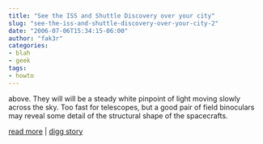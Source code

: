 ```yaml
---
title: "See the ISS and Shuttle Discovery over your city"
slug: "see-the-iss-and-shuttle-discovery-over-your-city-2"
date: "2006-07-06T15:34:15-06:00"
author: "fak3r"
categories:
- blah
- geek
tags:
- howto
---
```


 above.  They will will be a steady white pinpoint of light moving slowly across the sky.  Too fast for telescopes, but a good pair of field binoculars may reveal some detail of the structural shape of the spacecrafts.

[read more](http://spaceflight.nasa.gov/realdata/sightings/) | [digg story](http://digg.com/space/See_the_ISS_and_Shuttle_Discovery_over_your_city)
